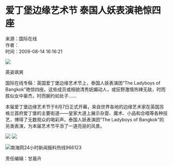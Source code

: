 # 爱丁堡边缘艺术节 泰国人妖表演艳惊四座

来源：国际在线    
作者：   
时间：2009-08-14 16:16:21 

![](http://www.hinews.cn/pic/0/10/52/59/10525908_240956.jpg)

英姿飒爽

国际在线专稿：英国爱丁堡边缘艺术节上，泰国人妖表演团“The Ladyboys of Bangkok”艳惊四座。这些成员或相貌清秀妩媚动人，或狂野激情热辣无敌，时而胜似女中豪杰，时而婉约如处子……

本届爱丁堡边缘艺术节于8月7日正式开幕，来自世界各地的边缘艺术家在英国苏格兰首府爱丁堡的主要街道——皇家大道上展示杂耍、魔术、小品和合唱等各种技艺，博得了无数观众的喝彩声。泰国人妖表演团“The Ladyboys of Bangkok”的另类表演，为本届艺术节平添了一道亮丽的风景。

![](http://www.hinews.cn/pic/0/15/80/89/15808921_882584.jpg)
![](http://www.hinews.cn/pic/0/13/75/76/13757635_748012.png)

![南海网24小时新闻报料热线966123](http://www.hinews.cn/news/images/96613-1.jpg)

责任编辑：甘晨卉